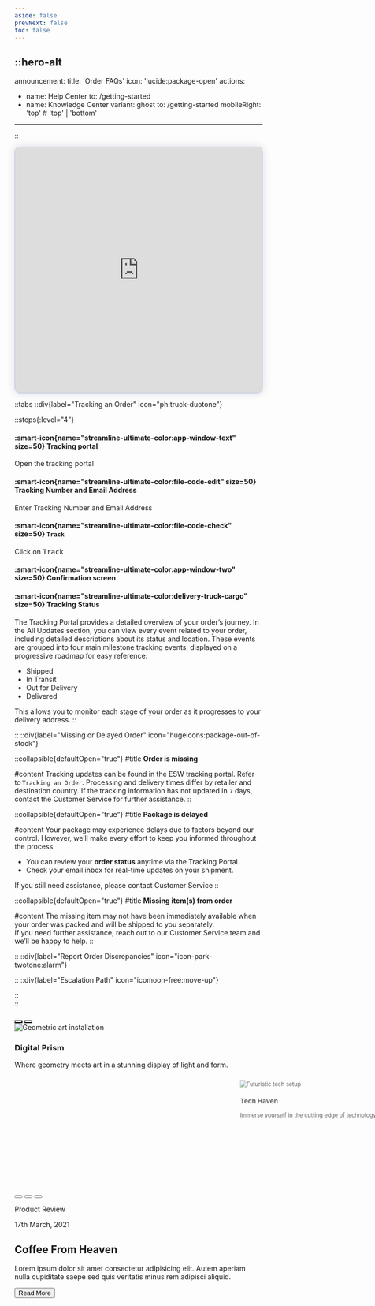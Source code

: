 ```yaml
---
aside: false
prevNext: false
toc: false
---
```


::hero-alt
---
announcement:
  title: 'Order FAQs'
  icon: 'lucide:package-open'
actions:
  - name: Help Center
    to: /getting-started
  - name: Knowledge Center
    variant: ghost
    to: /getting-started
mobileRight: 'top' # 'top' | 'bottom'
---
::

<div>
  <script async src="https://js.storylane.io/js/v2/storylane.js"></script>
  <div class="sl-embed" style="position:relative;width:100%;height:500px;transform:scale(1)">
    <iframe loading="lazy" class="sl-demo" src="https://demo.esw.com/demo/qqk5g03mtfbu?embed=inline" name="sl-embed" allow="fullscreen" allowfullscreen style="position:absolute;top:0;left:0;width:100%!important;height:100%!important;border:1px solid rgba(63,95,172,0.35);box-shadow: 0px 0px 18px rgba(26, 19, 72, 0.15);border-radius:10px;box-sizing:border-box;"></iframe>
  </div>
</div>


::tabs
  ::div{label="Tracking an Order" icon="ph:truck-duotone"}
  
  ::steps{:level="4"}

  #### :smart-icon{name="streamline-ultimate-color:app-window-text" size=50} Tracking portal

  Open the tracking portal

  #### :smart-icon{name="streamline-ultimate-color:file-code-edit" size=50} Tracking Number and Email Address

  Enter Tracking Number and Email Address

  #### :smart-icon{name="streamline-ultimate-color:file-code-check" size=50} `Track`

  Click on <kbd class="min-h-7.5 inline-flex justify-center items-center py-1 px-1.5 bg-white border border-gray-200 font-JetBrains Mono text-sm text-gray-800 shadow-[0px_2px_0px_0px_rgba(0,0,0,0.08)] dark:bg-neutral-900 dark:border-neutral-700 dark:text-neutral-200 dark:shadow-[0px_2px_0px_0px_rgba(255,255,255,0.1)] rounded-md">
    Track
  </kbd>

  #### :smart-icon{name="streamline-ultimate-color:app-window-two" size=50} Confirmation screen

  #### :smart-icon{name="streamline-ultimate-color:delivery-truck-cargo" size=50} Tracking Status
  
  The Tracking Portal provides a detailed overview of your order’s journey. In the All Updates section, you can view every event related to your order, including detailed descriptions about its status and location.
  These events are grouped into four main milestone tracking events, displayed on a progressive roadmap for easy reference:
  
  - Shipped
  - In Transit
  - Out for Delivery
  - Delivered

  This allows you to monitor each stage of your order as it progresses to your delivery address.
  ::
  
  ::
  ::div{label="Missing or Delayed Order" icon="hugeicons:package-out-of-stock"}

  ::collapsible{defaultOpen="true"}
  #title
  **Order is missing**

  #content
  Tracking updates can be found in the ESW tracking portal. Refer to `Tracking an Order`. Processing and delivery times differ by retailer and destination country. If the tracking information has not updated in `7` days, contact the Customer Service for further assistance.
  ::

  ::collapsible{defaultOpen="true"}
  #title
  **Package is delayed**

  #content
  Your package may experience delays due to factors beyond our control. However, we’ll make every effort to keep you informed throughout the process. 
  
  - You can review your **order status** anytime via the Tracking Portal.
  - Check your email inbox for real-time updates on your shipment.
  
  If you still need assistance, please contact Customer Service
  ::

  ::collapsible{defaultOpen="true"}
  #title
  **Missing item(s) from order**

  #content
  The missing item may not have been immediately available when your order was packed and will be shipped to you separately.<br>
  If you need further assistance, reach out to our Customer Service team and we’ll be happy to help.
  ::

  
  ::
  ::div{label="Report Order Discrepancies" icon="icon-park-twotone:alarm"}
  

  ::
  ::div{label="Escalation Path" icon="icomoon-free:move-up"}



  ::  
::

<style>
        .carousel-container {
            perspective: 1000px;
            touch-action: pan-y pinch-zoom;
        }

        .carousel-track {
            transform-style: preserve-3d;
            transition: transform 0.5s cubic-bezier(0.23, 1, 0.32, 1);
        }

        .carousel-item {
            backface-visibility: hidden;
            transition: all 0.5s cubic-bezier(0.23, 1, 0.32, 1);
        }

        .carousel-item.active {
            opacity: 1;
            transform: scale(1) translateZ(0);
        }

        @media (max-width: 640px) {
            .carousel-item.prev {
                opacity: 0;
                transform: scale(0.8) translateX(-50%) translateZ(-100px);
            }

            .carousel-item.next {
                opacity: 0;
                transform: scale(0.8) translateX(50%) translateZ(-100px);
            }
        }

        @media (min-width: 641px) {
            .carousel-item.prev {
                opacity: 0.7;
                transform: scale(0.9) translateX(-100%) translateZ(-100px);
            }

            .carousel-item.next {
                opacity: 0.7;
                transform: scale(0.9) translateX(100%) translateZ(-100px);
            }
        }

        .carousel-item.hidden {
            opacity: 0;
            transform: scale(0.8) translateZ(-200px);
        }

        .nav-button {
            transition: all 0.3s;
            background: rgba(255, 255, 255, 0.1);
            backdrop-filter: blur(8px);
            -webkit-backdrop-filter: blur(8px);
        }

        @media (hover: hover) {
            .nav-button:hover {
                background: rgba(255, 255, 255, 0.2);
                transform: scale(1.1);
            }
        }

        .nav-button:active {
            transform: scale(0.95);
        }

        .progress-bar {
            transition: width 0.5s cubic-bezier(0.23, 1, 0.32, 1);
        }
    </style>
</head>
<body class="bg-black min-h-screen flex items-center justify-center overflow-hidden p-4 sm:p-8">
    <!-- Background effects -->
    <div class="fixed inset-0 -z-10">
        <div class="absolute inset-0 bg-amber-50"></div>
        <div class="absolute top-1/4 left-1/4 w-48 h-48 sm:w-96 sm:h-96 bg-violet-500/10 rounded-full filter blur-3xl"></div>
        <div class="absolute bottom-1/4 right-1/4 w-48 h-48 sm:w-96 sm:h-96 bg-fuchsia-500/10 rounded-full filter blur-3xl"></div>
    </div>
<!-- Main container -->
    <div class="w-full max-w-6xl mx-auto">
        <!-- Carousel container -->
        <div class="carousel-container relative">
            <!-- Progress bar -->
            <div class="absolute top-0 left-0 right-0 h-1 bg-white/10 rounded-full overflow-hidden z-20">
                <div class="progress-bar absolute top-0 left-0 h-full w-1/3 bg-gradient-to-r from-violet-500 to-fuchsia-500"></div>
            </div>
<!-- Navigation buttons -->
            <button class="nav-button absolute left-2 sm:left-4 top-1/2 -translate-y-1/2 w-10 h-10 sm:w-12 sm:h-12 rounded-full flex items-center justify-center z-20 text-white touch-manipulation" onclick="prevSlide()" title="Previous slide">
                <svg class="w-5 h-5 sm:w-6 sm:h-6" fill="none" stroke="currentColor" viewBox="0 0 24 24"><path stroke-linecap="round" stroke-linejoin="round" stroke-width="2" d="M15 19l-7-7 7-7"></path></svg>
            </button>
            
  <button class="nav-button absolute right-2 sm:right-4 top-1/2 -translate-y-1/2 w-10 h-10 sm:w-12 sm:h-12 rounded-full flex items-center justify-center z-20 text-white touch-manipulation" onclick="nextSlide()" title="Next slide">
                <svg class="w-5 h-5 sm:w-6 sm:h-6" fill="none" stroke="currentColor" viewBox="0 0 24 24"><path stroke-linecap="round" stroke-linejoin="round" stroke-width="2" d="M9 5l7 7-7 7"></path></svg>
            </button>
<!-- Carousel track -->
            <div class="carousel-track relative h-[400px] sm:h-[500px] md:h-[600px] overflow-hidden">
                <!-- Carousel items -->
                <div class="carousel-item active absolute top-0 left-0 w-full h-full">
                    <div class="w-full h-full p-4 sm:p-8">
                        <div class="w-full h-full rounded-xl sm:rounded-2xl overflow-hidden relative group">
                            <img src="https://images.unsplash.com/photo-1515462277126-2dd0c162007a?auto=format&fit=crop&q=80" alt="Geometric art installation" class="absolute inset-0 w-full h-full object-cover transition-transform duration-500 group-hover:scale-110" />
                            <div class="absolute inset-0 bg-gradient-to-br from-violet-500/40 to-purple-500/40 mix-blend-overlay"></div>
                            <div class="absolute inset-x-0 bottom-0 p-4 sm:p-8 bg-gradient-to-t from-black/80 via-black/40 to-transparent">
                                <h3 class="text-white text-xl sm:text-2xl md:text-3xl font-bold mb-2 sm:mb-3">Digital Prism</h3>
                                <p class="text-gray-200 text-sm sm:text-base md:text-lg max-w-2xl">Where geometry meets art in a stunning display of light and form.</p>
                            </div>
                        </div>
                    </div>
                </div>

  <div class="carousel-item next absolute top-0 left-0 w-full h-full">
                    <div class="w-full h-full p-4 sm:p-8">
                        <div class="w-full h-full rounded-xl sm:rounded-2xl overflow-hidden relative group">
                            <img src="https://images.unsplash.com/photo-1550745165-9bc0b252726f?auto=format&fit=crop&q=80" alt="Futuristic tech setup" class="absolute inset-0 w-full h-full object-cover transition-transform duration-500 group-hover:scale-110" />
                            <div class="absolute inset-0 bg-gradient-to-br from-fuchsia-500/40 to-pink-500/40 mix-blend-overlay"></div>
                            <div class="absolute inset-x-0 bottom-0 p-4 sm:p-8 bg-gradient-to-t from-black/80 via-black/40 to-transparent">
                                <h3 class="text-white text-xl sm:text-2xl md:text-3xl font-bold mb-2 sm:mb-3">Tech Haven</h3>
                                <p class="text-gray-200 text-sm sm:text-base md:text-lg max-w-2xl">Immerse yourself in the cutting edge of technology and innovation.</p>
                            </div>
                        </div>
                    </div>
                </div>
<div class="carousel-item hidden absolute top-0 left-0 w-full h-full">
                    <div class="w-full h-full p-4 sm:p-8">
                        <div class="w-full h-full rounded-xl sm:rounded-2xl overflow-hidden relative group">
                            <img src="https://images.unsplash.com/photo-1614850523459-c2f4c699c52e?auto=format&fit=crop&q=80" alt="Abstract digital art" class="absolute inset-0 w-full h-full object-cover transition-transform duration-500 group-hover:scale-110" />
                            <div class="absolute inset-0 bg-gradient-to-br from-pink-500/40 to-rose-500/40 mix-blend-overlay"></div>
                            <div class="absolute inset-x-0 bottom-0 p-4 sm:p-8 bg-gradient-to-t from-black/80 via-black/40 to-transparent">
                                <h3 class="text-white text-xl sm:text-2xl md:text-3xl font-bold mb-2 sm:mb-3">Neural Dreams</h3>
                                <p class="text-gray-200 text-sm sm:text-base md:text-lg max-w-2xl">AI-generated masterpieces that blur the line between human and machine creativity.</p>
                            </div>
                        </div>
                    </div>
                </div>
            </div>
<!-- Indicators -->
            <div class="absolute bottom-2 sm:bottom-4 left-1/2 -translate-x-1/2 flex gap-1 sm:gap-2 z-20">
                <button class="w-8 sm:w-12 h-1 sm:h-1.5 rounded-full bg-white/40 hover:bg-white/60 transition-colors" title="Go to slide 1"></button>
                <button class="w-8 sm:w-12 h-1 sm:h-1.5 rounded-full bg-white/20 hover:bg-white/60 transition-colors" title="Go to slide 2"></button>
                <button class="w-8 sm:w-12 h-1 sm:h-1.5 rounded-full bg-white/20 hover:bg-white/60 transition-colors" title="Go to slide 3"></button>
            </div>
        </div>
    </div>

<script>
document.addEventListener("DOMContentLoaded", () => {
    let currentSlide = 0;
    const slides = document.querySelectorAll('.carousel-item');
    const indicators = document.querySelectorAll('.carousel-container .absolute.flex button');
    const progressBar = document.querySelector('.progress-bar');
    const carousel = document.querySelector('.carousel-track');
    let autoAdvanceTimer;
    let touchStartX = 0;
    let touchEndX = 0;

    // Swipe support
    carousel.addEventListener('touchstart', e => {
        touchStartX = e.changedTouches[0].screenX;
    }, { passive: true });

    carousel.addEventListener('touchend', e => {
        touchEndX = e.changedTouches[0].screenX;
        handleSwipe();
    }, { passive: true });

    function handleSwipe() {
        const swipeThreshold = 50;
        const diff = touchStartX - touchEndX;

        if (Math.abs(diff) > swipeThreshold) {
            diff > 0 ? nextSlide() : prevSlide();
        }
    }

    // Update slides and indicators
    function updateSlides() {
        slides.forEach((slide, index) => {
            slide.className = 'carousel-item absolute top-0 left-0 w-full h-full';
            if (index === currentSlide) {
                slide.classList.add('active');
            } else if (index === (currentSlide + 1) % slides.length) {
                slide.classList.add('next');
            } else if (index === (currentSlide - 1 + slides.length) % slides.length) {
                slide.classList.add('prev');
            } else {
                slide.classList.add('hidden');
            }
        });

        indicators.forEach((indicator, index) => {
            indicator.className = `w-8 sm:w-12 h-1 sm:h-1.5 rounded-full transition-colors ${
                index === currentSlide ? 'bg-white/60' : 'bg-white/20'
            } hover:bg-white/80`;
        });

        // Animate progress bar
        progressBar.style.transition = 'none'; 
        progressBar.style.width = '0%'; 
        setTimeout(() => {
            progressBar.style.transition = 'width 5s linear';
            progressBar.style.width = `${((currentSlide + 1) / slides.length) * 100}%`;
        }, 50);
    }

    function resetAutoAdvance() {
        clearInterval(autoAdvanceTimer);
        autoAdvanceTimer = setInterval(nextSlide, 5000);
    }

    function nextSlide() {
        currentSlide = (currentSlide + 1) % slides.length;
        updateSlides();
        resetAutoAdvance();
    }

    function prevSlide() {
        currentSlide = (currentSlide - 1 + slides.length) % slides.length;
        updateSlides();
        resetAutoAdvance();
    }

    // Indicator clicks
    indicators.forEach((indicator, index) => {
        indicator.addEventListener('click', () => {
            currentSlide = index;
            updateSlides();
            resetAutoAdvance();
        });
    });

    // Initialize
    resetAutoAdvance();
    updateSlides();

    // Expose buttons globally
    window.nextSlide = nextSlide;
    window.prevSlide = prevSlide;
});
</script>

</body>
</html>



<section class="container mx-auto p-10 md:py-20 px-0 md:p-10 md:px-0">
    <section class="relative px-10 md:p-0 transform duration-500 hover:shadow-2xl cursor-pointer hover:-translate-y-1 ">
        <img class="xl:max-w-6xl" src="https://images.pexels.com/photos/5990153/pexels-photo-5990153.jpeg?auto=compress&amp;cs=tinysrgb&amp;dpr=3&amp;h=750&amp;w=1860" alt="">
        <div class="content bg-white p-2 pt-8 md:p-12 pb-12 lg:max-w-lg w-full lg:absolute top-48 right-5">
            <div class="flex justify-between font-bold text-sm">
                <p>Product Review</p>
                <p class="text-gray-400">17th March, 2021</p>
            </div>
            <h2 class="text-3xl font-semibold mt-4 md:mt-10">Coffee From Heaven</h2>
            <p class="my-3 text-justify font-medium text-gray-700 leading-relaxed">Lorem ipsum dolor sit amet
                consectetur adipisicing elit. Autem aperiam nulla cupiditate saepe sed quis veritatis minus rem adipisci
                aliquid.</p>
            <button class="mt-2 md:mt-5 p-3 px-5 bg-black text-white font-bold text-sm hover:bg-purple-800">Read
          More</button>
        </div>
    </section>
</section>